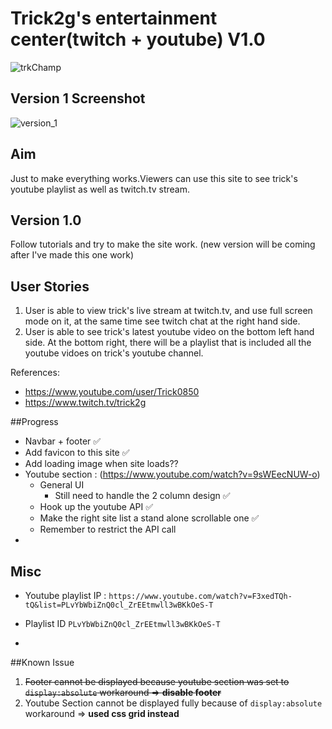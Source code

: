 # Trick2g's entertainment center(twitch + youtube) V1.0

![trkChamp](https://res.cloudinary.com/zzrot/image/upload/v1543383281/trick2g_site/trkChamp_big.png)

## Version 1 Screenshot
![version_1](https://res.cloudinary.com/zzrot/image/upload/v1543809147/trick2g_site/v1_screenshot.jpg)

## Aim
Just to make everything works.Viewers can use this site to see trick's youtube playlist as well as twitch.tv stream.

## Version 1.0
Follow tutorials and try to make the site work. (new version will be coming after I've made this one work)

## User Stories
1. User is able to view trick's live stream at twitch.tv, and use full screen mode on it, at the same time see twitch chat at the right hand side.
2. User is able to see trick's latest youtube video on the bottom left hand side. At the bottom right, there will be a playlist that is included all the youtube vidoes on trick's youtube channel.

References:
* https://www.youtube.com/user/Trick0850
* https://www.twitch.tv/trick2g

##Progress

* Navbar + footer ✅
* Add favicon to this site ✅
* Add loading image when site loads??
* Youtube section : (https://www.youtube.com/watch?v=9sWEecNUW-o)
  * General UI 
    * Still need to handle the 2 column design ✅
  * Hook up the youtube API ✅
  * Make the right site list a stand alone scrollable one ✅
  * Remember to restrict the API call
* 

## Misc

* Youtube playlist IP : `https://www.youtube.com/watch?v=F3xedTQh-tQ&list=PLvYbWbiZnQ0cl_ZrEEtmwll3wBKkOeS-T`
* Playlist ID `PLvYbWbiZnQ0cl_ZrEEtmwll3wBKkOeS-T`

* 

##Known Issue

1. ~~Footer cannot be displayed because youtube section was set to `display:absolute` workaround => **disable footer**~~
2. Youtube Section cannot be displayed fully because of `display:absolute` workaround => **used css grid instead**
